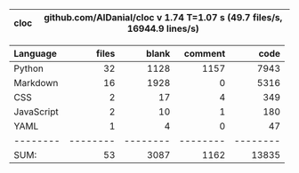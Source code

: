 cloc|github.com/AlDanial/cloc v 1.74  T=1.07 s (49.7 files/s, 16944.9 lines/s)
--- | ---

Language|files|blank|comment|code
:-------|-------:|-------:|-------:|-------:
Python|32|1128|1157|7943
Markdown|16|1928|0|5316
CSS|2|17|4|349
JavaScript|2|10|1|180
YAML|1|4|0|47
--------|--------|--------|--------|--------
SUM:|53|3087|1162|13835
